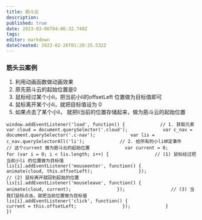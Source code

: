 ```yaml
---
title: 筋斗云
description: 
published: true
date: 2023-03-06T04:06:32.740Z
tags: 
editor: markdown
dateCreated: 2023-02-26T01:20:35.532Z
---
```


### 筋头云案例

1. 利用动画函数做动画效果
2. 原先筋斗云的起始位置是0
3. 鼠标经过某个小li，把当前小li的offsetLeft 位置做为目标值即可
4. 鼠标离开某个小li，就把目标值设为 0
5. 如果点击了某个小li， 就把li当前的位置存储起来，做为筋斗云的起始位置

`window.addEventListener('load', function() {             // 1. 获取元素             var cloud = document.querySelector('.cloud');             var c_nav = document.querySelector('.c-nav');             var lis = c_nav.querySelectorAll('li');             // 2. 给所有的小li绑定事件              // 这个current 做为筋斗云的起始位置             var current = 0;             for (var i = 0; i < lis.length; i++) {                 // (1) 鼠标经过把当前小li 的位置做为目标值                 lis[i].addEventListener('mouseenter', function() {                     animate(cloud, this.offsetLeft);                 });                 // (2) 鼠标离开就回到起始的位置                  lis[i].addEventListener('mouseleave', function() {                     animate(cloud, current);                 });                 // (3) 当我们鼠标点击，就把当前位置做为目标值                 lis[i].addEventListener('click', function() {                     current = this.offsetLeft;                 });             }         })`